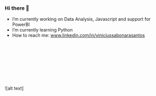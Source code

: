 ### Hi there 👋
- I’m currently working on Data Analysis, Javascript and support for PowerBI 
- I’m currently learning Python
- How to reach me: www.linkedin.com/in/viniciussabonarasantos

![alt text]<svg xmlns="http://www.w3.org/2000/svg"> 

<!--
**ViniciusSab0nara/ViniciusSab0nara** is a ✨ _special_ ✨ repository because its `README.md` (this file) appears on your GitHub profile.

Here are some ideas to get you started:

- 🔭 I’m currently working on ...
- 🌱 I’m currently learning ...
- 👯 I’m looking to collaborate on ...
- 🤔 I’m looking for help with ...
- 💬 Ask me about ...
- 📫 How to reach me: ...
- 😄 Pronouns: ...
- ⚡ Fun fact: ...
-->
